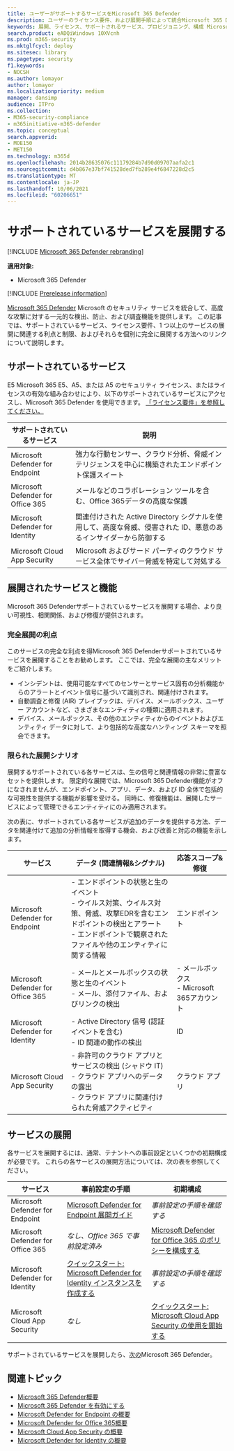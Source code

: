 ```yaml
---
title: ユーザーがサポートするサービスをMicrosoft 365 Defender
description: ユーザーのライセンス要件、および展開手順によって統合Microsoft 365 Defender Microsoft のセキュリティ サービスについて説明します。
keywords: 展開、ライセンス、サポートされるサービス、プロビジョニング、構成 Microsoft 365 Defender、M365、ライセンスの適格性、Microsoft Defender for Endpoint、Office 365 用 Microsoft Defender、Microsoft Defender for Identity、Microsoft Cloud App Security、MCAS、E5、A5、EMS
search.product: eADQiWindows 10XVcnh
ms.prod: m365-security
ms.mktglfcycl: deploy
ms.sitesec: library
ms.pagetype: security
f1.keywords:
- NOCSH
ms.author: lomayor
author: lomayor
ms.localizationpriority: medium
manager: dansimp
audience: ITPro
ms.collection:
- M365-security-compliance
- m365initiative-m365-defender
ms.topic: conceptual
search.appverid:
- MOE150
- MET150
ms.technology: m365d
ms.openlocfilehash: 2014b28635076c11179284b7d90d09707aafa2c1
ms.sourcegitcommit: d4b867e37bf741528ded7fb289e4f6847228d2c5
ms.translationtype: MT
ms.contentlocale: ja-JP
ms.lasthandoff: 10/06/2021
ms.locfileid: "60206651"
---
```

# <a name="deploy-supported-services"></a>サポートされているサービスを展開する

[!INCLUDE [Microsoft 365 Defender rebranding](../includes/microsoft-defender.md)]


**適用対象:**
- Microsoft 365 Defender

[!INCLUDE [Prerelease information](../includes/prerelease.md)]

[Microsoft 365 Defender](microsoft-365-defender.md) Microsoft のセキュリティ サービスを統合して、高度な攻撃に対する一元的な検出、防止、および調査機能を提供します。 この記事では、サポートされているサービス、ライセンス要件、1 つ以上のサービスの展開に関連する利点と制限、およびそれらを個別に完全に展開する方法へのリンクについて説明します。

## <a name="supported-services"></a>サポートされているサービス
E5 Microsoft 365 E5、A5、または A5 のセキュリティ ライセンス、またはライセンスの有効な組み合わせにより、以下のサポートされているサービスにアクセスし、Microsoft 365 Defender を使用できます。 [「ライセンス要件」を参照してください。](prerequisites.md#licensing-requirements)

| サポートされているサービス | 説明 |
| ------ | ------ |
| Microsoft Defender for Endpoint | 強力な行動センサー、クラウド分析、脅威インテリジェンスを中心に構築されたエンドポイント保護スイート |
|Microsoft Defender for Office 365 | メールなどのコラボレーション ツールを含む、Office 365データの高度な保護 |
| Microsoft Defender for Identity | 関連付けされた Active Directory シグナルを使用して、高度な脅威、侵害された ID、悪意のあるインサイダーから防御する |
| Microsoft Cloud App Security | Microsoft およびサード パーティのクラウド サービス全体でサイバー脅威を特定して対処する |

## <a name="deployed-services-and-functionality"></a>展開されたサービスと機能
Microsoft 365 Defenderサポートされているサービスを展開する場合、より良い可視性、相関関係、および修復が提供されます。

### <a name="benefits-of-full-deployment"></a>完全展開の利点
このサービスの完全な利点を得Microsoft 365 Defenderサポートされているサービスを展開することをお勧めします。 ここでは、完全な展開の主なメリットをご紹介します。
- インシデントは、使用可能なすべてのセンサーとサービス固有の分析機能からのアラートとイベント信号に基づいて識別され、関連付けされます。
- 自動調査と修復 (AIR) プレイブックは、デバイス、メールボックス、ユーザー アカウントなど、さまざまなエンティティの種類に適用されます。
- デバイス、メールボックス、その他のエンティティからのイベントおよびエンティティ データに対して、より包括的な高度なハンティング スキーマを照会できます。

### <a name="limited-deployment-scenarios"></a>限られた展開シナリオ
展開するサポートされている各サービスは、生の信号と関連情報の非常に豊富なセットを提供します。 限定的な展開では、Microsoft 365 Defender機能がオフになされませんが、エンドポイント、アプリ、データ、および ID 全体で包括的な可視性を提供する機能が影響を受ける。 同時に、修復機能は、展開したサービスによって管理できるエンティティにのみ適用されます。

次の表に、サポートされている各サービスが追加のデータを提供する方法、データを関連付けて追加の分析情報を取得する機会、および改善と対応の機能を示します。

| サービス | データ (関連情報&シグナル) | 応答スコープ&修復 |
| ------ | ------ | ------ |
| Microsoft Defender for Endpoint | - エンドポイントの状態と生のイベント<br />- ウイルス対策、ウイルス対策、脅威、攻撃EDRを含むエンドポイントの検出とアラート<br />- エンドポイントで観察されたファイルや他のエンティティに関する情報 | エンドポイント |
|Microsoft Defender for Office 365 | - メールとメールボックスの状態と生のイベント<br />- メール、添付ファイル、およびリンクの検出 | - メールボックス<br />- Microsoft 365アカウント |
| Microsoft Defender for Identity | - Active Directory 信号 (認証イベントを含む)<br />- ID 関連の動作の検出 | ID |
| Microsoft Cloud App Security | - 非許可のクラウド アプリとサービスの検出 (シャドウ IT)<br />- クラウド アプリへのデータの露出<br />- クラウド アプリに関連付けられた脅威アクティビティ | クラウド アプリ |

## <a name="deploy-the-services"></a>サービスの展開
各サービスを展開するには、通常、テナントへの事前設定といくつかの初期構成が必要です。 これらの各サービスの展開方法については、次の表を参照してください。

| サービス | 事前設定の手順 | 初期構成 |
| ------ | ------ | ------ |
| Microsoft Defender for Endpoint | [Microsoft Defender for Endpoint 展開ガイド](../defender-endpoint/deployment-phases.md) | *事前設定の手順を確認する* |
|Microsoft Defender for Office 365 | *なし、Office 365 で事前設定済み* | [Microsoft Defender for Office 365 のポリシーを構成する](/microsoft-365/security/office-365-security/defender-for-office-365#configure-atp-policies) |
| Microsoft Defender for Identity | [クイックスタート: Microsoft Defender for Identity インスタンスを作成する](/azure-advanced-threat-protection/install-atp-step1) | *事前設定の手順を確認する* |
| Microsoft Cloud App Security | *なし* | [クイックスタート: Microsoft Cloud App Security の使用を開始する](/cloud-app-security/getting-started-with-cloud-app-security) |

サポートされているサービスを展開したら、[次の](m365d-enable.md)Microsoft 365 Defender。

## <a name="related-topics"></a>関連トピック

- [Microsoft 365 Defender概要](microsoft-365-defender.md)
- [Microsoft 365 Defender を有効にする](m365d-enable.md)
- [Microsoft Defender for Endpoint の概要](../defender-endpoint/microsoft-defender-endpoint.md)
- [Microsoft Defender for Office 365概要](../office-365-security/defender-for-office-365.md)
- [Microsoft Cloud App Security の概要](/cloud-app-security/what-is-cloud-app-security)
- [Microsoft Defender for Identity の概要](/azure-advanced-threat-protection/what-is-atp)
